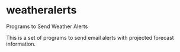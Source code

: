 # weatheralerts
Programs to Send Weather Alerts

This is a set of programs to send email alerts with projected forecast information.
